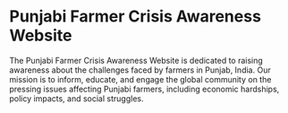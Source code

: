 # Punjabi Farmer Crisis Awareness Website
The Punjabi Farmer Crisis Awareness Website is dedicated to raising awareness about the challenges faced by farmers in Punjab, India. Our mission is to inform, educate, and engage the global community on the pressing issues affecting Punjabi farmers, including economic hardships, policy impacts, and social struggles.
